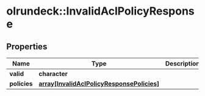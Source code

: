 # olrundeck::InvalidAclPolicyResponse

## Properties
Name | Type | Description | Notes
------------ | ------------- | ------------- | -------------
**valid** | **character** |  | [optional] 
**policies** | [**array[InvalidAclPolicyResponsePolicies]**](InvalidAclPolicyResponse_policies.md) |  | [optional] 


